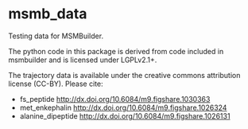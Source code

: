 # msmb_data

Testing data for MSMBuilder.

The python code in this package is derived from code included in msmbuilder
and is licensed under LGPLv2.1+.

The trajectory data is available under the creative commons attribution
license (CC-BY). Please cite:

 - fs_peptide http://dx.doi.org/10.6084/m9.figshare.1030363
 - met_enkephalin http://dx.doi.org/10.6084/m9.figshare.1026324
 - alanine_dipeptide http://dx.doi.org/10.6084/m9.figshare.1026131

